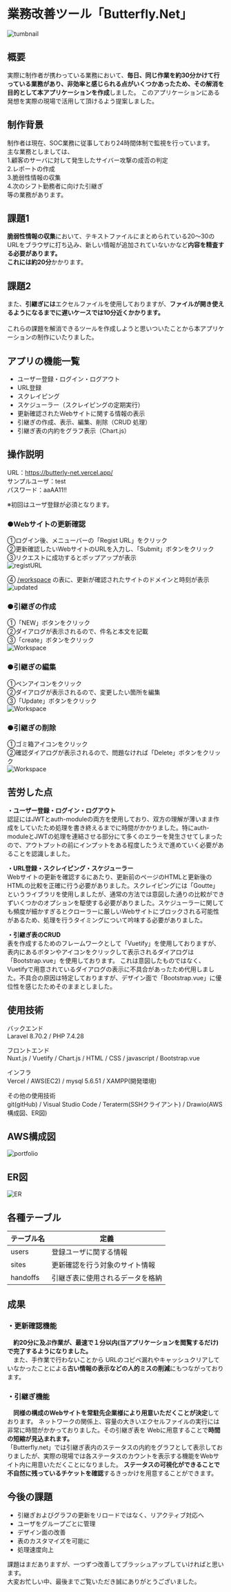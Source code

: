 # 業務改善ツール「Butterfly.Net」

![tumbnail](https://user-images.githubusercontent.com/53083803/161481561-9f765146-90ea-4a59-a8db-6fd1e99092ff.PNG)

## 概要
実際に制作者が携わっている業務において、**毎日、同じ作業を約30分かけて行っている業務があり、非効率と感じられる点がいくつかあったため、その解消を目的として本アプリケーションを作成**しました。
このアプリケーションにある発想を実際の現場で活用して頂けるよう提案しました。

## 制作背景
制作者は現在、SOC業務に従事しており24時間体制で監視を行っています。<br>主な業務としましては、<br>
1.顧客のサーバに対して発生したサイバー攻撃の成否の判定<br>
2.レポートの作成<br>
3.脆弱性情報の収集<br>
4.次のシフト勤務者に向けた引継ぎ<br>
等の業務があります。

## 課題1
**脆弱性情報の収集**において、テキストファイルにまとめられている20～30のURLをブラウザに打ち込み、新しい情報が追加されていないかなど**内容を精査する必要があります。**<br>
**これには約20分**かかります。

## 課題2
また、**引継ぎには**エクセルファイルを使用しておりますが、**ファイルが開き使えるようになるまでに遅いケースでは10分近くかかります。**<br>
<br>
これらの課題を解消できるツールを作成しようと思いついたことから本アプリケーションの制作にいたりました。

## アプリの機能一覧
- ユーザー登録・ログイン・ログアウト
- URL登録
- スクレイピング
- スケジューラー（スクレイピングの定期実行）
- 更新確認されたWebサイトに関する情報の表示
- 引継ぎの作成、表示、編集、削除（CRUD 処理）
- 引継ぎ表の内約をグラフ表示（Chart.js）

## 操作説明
URL：https://butterly-net.vercel.app/<br>
サンプルユーザ：test<br>
パスワード：aaAA11!!

※初回はユーザ登録が必須となります。

### ●Webサイトの更新確認
①ログイン後、メニューバーの「Regist URL」をクリック<br>
②更新確認したいWebサイトのURLを入力し、「Submit」ボタンをクリック<br>
③リクエストに成功するとポップアップが表示<br>
![registURL](https://user-images.githubusercontent.com/53083803/161680907-106c7963-a980-4be2-8ed3-6c0a877dd064.gif)


④
<a href="https://butterly-net.vercel.app/workspace">/workspace</a>
の表に、更新が確認されたサイトのドメインと時刻が表示
![updated](https://user-images.githubusercontent.com/53083803/161662052-b829fe7a-2dda-413b-87bd-55da409ad7fb.PNG)

### ●引継ぎの作成
①「NEW」ボタンをクリック<br>
②ダイアログが表示されるので、件名と本文を記載<br>
③「create」ボタンをクリック<br>
![Workspace](https://gyazo.com/b596e3951d768085f7c207ae3322209a.gif)

### ●引継ぎの編集
①ペンアイコンをクリック<br>
②ダイアログが表示されるので、変更したい箇所を編集<br>
③「Update」ボタンをクリック<br>
![Workspace](https://gyazo.com/ebb09092f23a64479b742c8994df88c6.gif)

### ●引継ぎの削除
①ゴミ箱アイコンをクリック<br>
②確認ダイアログが表示されるので、問題なければ「Delete」ボタンをクリック<br>
![Workspace](https://gyazo.com/578d00e92cc5c40c21646303dfd5034f.gif)

## 苦労した点
**・ユーザー登録・ログイン・ログアウト**<br>
認証にはJWTとauth-moduleの両方を使用しており、双方の理解が薄いまま作成をしていたため処理を書き終えるまでに時間がかかりました。特にauth-moduleとJWTの処理を連結させる部分にて多くのエラーを発生させてしまったので、アウトプットの前にインプットをある程度したうえで進めていく必要があることを認識しました。

**・URL登録・スクレイピング・スケジューラー**<br>
Webサイトの更新を確認するにあたり、更新前のページのHTMLと更新後のHTMLの比較を正確に行う必要がありました。スクレイピングには「Goutte」というライブラリを使用しましたが、通常の方法では意図した通りの比較ができずいくつかのオプションを駆使する必要がありました。スケジューラーに関しても頻度が細かすぎるとクローラーに厳しいWebサイトにブロックされる可能性があるため、処理を行うタイミングについて吟味する必要がありました。

**・引継ぎ表のCRUD**<br>
表を作成するためのフレームワークとして「Vuetify」を使用しておりますが、表内にあるボタンやアイコンをクリックして表示されるダイアログは「Bootstrap.vue」を使用しております。
これは意図したものではなく、Vuetifyで用意されているダイアログの表示に不具合があったため代用しました。不具合の原因は特定しておりますが、デザイン面で「Bootstrap.vue」に優位性を感じたためそのままとしました。

## 使用技術
バックエンド<br>
Laravel 8.70.2 / PHP 7.4.28

フロントエンド<br>
Nuxt.js / Vuetify / Chart.js / HTML / CSS / javascript / Bootstrap.vue

インフラ<br>
Vercel / AWS(EC2) / mysql 5.6.51 / XAMPP(開発環境)

その他の使用技術<br>
git(gitHub) / Visual Studio Code / Teraterm(SSHクライアント) / Drawio(AWS構成図、ER図)

## AWS構成図
![portfolio](https://user-images.githubusercontent.com/53083803/161743517-15bfacc2-c708-4564-8812-6754ce06fae8.png)

## ER図
![ER](https://user-images.githubusercontent.com/53083803/161806624-bffcd82f-a2ca-4b82-8a00-d8b1d69dce53.png)

## 各種テーブル
|  テーブル名  |  定義  |
| ---- | ---- |
|  users  |  登録ユーザに関する情報  |
|  sites  |  更新確認を行う対象のサイト情報  |
|  handoffs  |  引継ぎ表に使用されるデータを格納  |

## 成果

### ・更新確認機能
　**約20分に及ぶ作業が、最速で１分以内(当アプリケーションを閲覧するだけ)で完了するようになりました。**<br>
　また、手作業で行わないことから URLのコピペ漏れやキャッシュクリアしていなかったことによる**古い情報の表示などの人的ミスの削減**にもつながっております。
 
### ・引継ぎ機能
　**同様の構成のWebサイトを常駐先企業様により用意いただくことが決定**しております。
ネットワークの関係上、容量の大きいエクセルファイルの実行には非常に時間がかかっておりました。その引継ぎ表を Webに用意することで**時間の短縮が見込まれます。**<br>
「Butterfly.net」では引継ぎ表内のステータスの内約をグラフとして表示しておりましたが、実際の現場では各ステータスのカウントを表示する機能をWebサイト内に用意いただくことになりました。 **ステータスの可視化ができることで不自然に残っているチケットを確認**するきっかけを用意することができます。

## 今後の課題
- 引継ぎおよびグラフの更新をリロードではなく、リアクティブ対応へ
- ユーザをグループごとに管理
- デザイン面の改善
- 表のカスタマイズを可能に
- 処理速度向上

課題はまだありますが、一つずつ改善してブラッシュアップしていければと思います。<br>
大変お忙しい中、最後までご覧いただき誠にありがとうございました。
